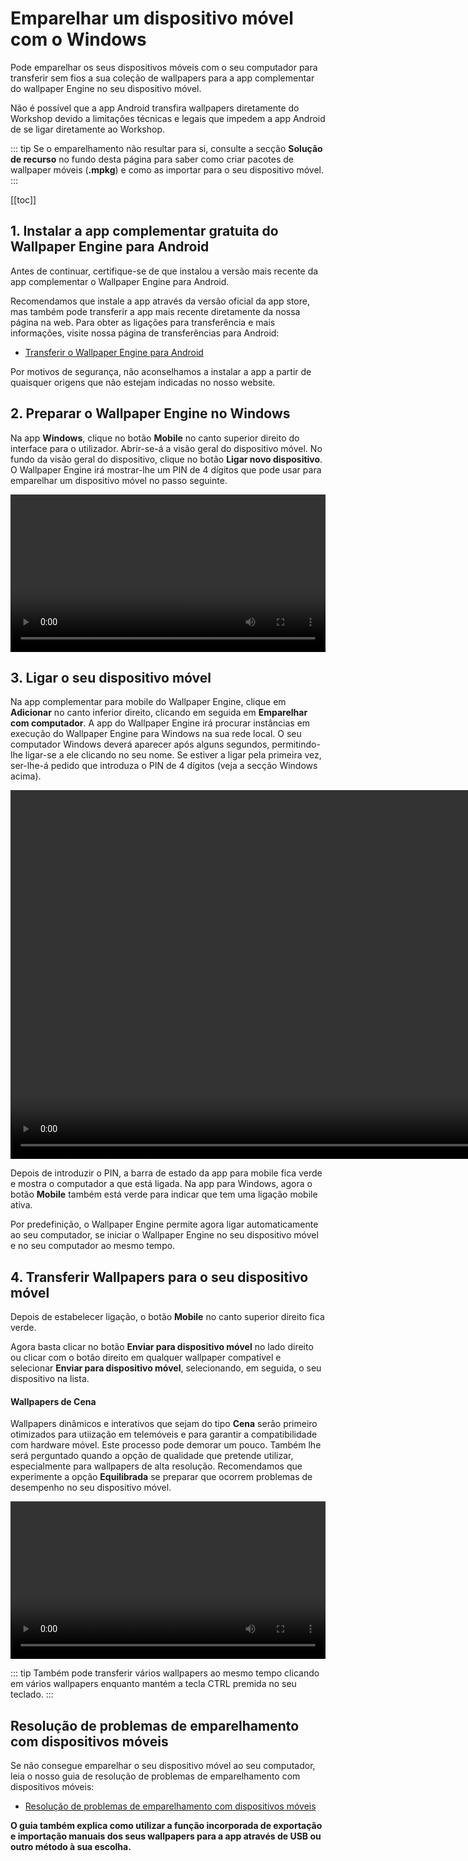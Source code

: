 # Emparelhar um dispositivo móvel com o Windows

Pode emparelhar os seus dispositivos móveis com o seu computador para transferir sem fios a sua coleção de wallpapers para a app complementar do wallpaper Engine no seu dispositivo móvel.

Não é possível que a app Android transfira wallpapers diretamente do Workshop devido a limitações técnicas e legais que impedem a app Android de se ligar diretamente ao Workshop.

::: tip
Se o emparelhamento não resultar para si, consulte a secção **Solução de recurso** no fundo desta página para saber como criar pacotes de wallpaper móveis (**.mpkg**) e como as importar para o seu dispositivo móvel.
:::

[[toc]]

## 1. Instalar a app complementar gratuita do Wallpaper Engine para Android

Antes de continuar, certifique-se de que instalou a versão mais recente da app complementar o Wallpaper Engine para Android.

Recomendamos que instale a app através da versão oficial da app store, mas também pode transferir a app mais recente diretamente da nossa página na web. Para obter as ligações para transferência e mais informações, visite nossa página de transferências para Android:

* [Transferir o Wallpaper Engine para Android](https://www.wallpaperengine.io/android/)

Por motivos de segurança, não aconselhamos a instalar a app a partir de quaisquer origens que não estejam indicadas no nosso website.

## 2. Preparar o Wallpaper Engine no Windows

Na app **Windows**, clique no botão **Mobile** no canto superior direito do interface para o utilizador. Abrir-se-á a visão geral do dispositivo móvel. No fundo da visão geral do dispositivo, clique no botão **Ligar novo dispositivo**. O Wallpaper Engine irá mostrar-lhe um PIN de 4 dígitos que pode usar para emparelhar um dispositivo móvel no passo seguinte.

<video width="100%" controls autoplay loop>
  <source src="/videos/mobile_pin.mp4" type="video/mp4">
  O seu browser não suporta o tag vídeo.
</video>

## 3. Ligar o seu dispositivo móvel

Na app complementar para mobile do Wallpaper Engine, clique em **Adicionar** no canto inferior direito, clicando em seguida em **Emparelhar com computador**. A app do Wallpaper Engine irá procurar instâncias em execução do Wallpaper Engine para Windows na sua rede local. O seu computador Windows deverá aparecer após alguns segundos, permitindo-lhe ligar-se a ele clicando no seu nome. Se estiver a ligar pela primeira vez, ser-lhe-á pedido que introduza o PIN de 4 dígitos (veja a secção Windows acima).

<video height="590px" style="display:block;margin:0 auto;" controls autoplay loop>
  <source src="/videos/mobile_connect.mp4" type="video/mp4">
  O seu browser não suporta o tag vídeo.
</video>

Depois de introduzir o PIN, a barra de estado da app para mobile fica verde e mostra o computador a que está ligada. Na app para Windows, agora o botão **Mobile** também está verde para indicar que tem uma ligação mobile ativa.

Por predefinição, o Wallpaper Engine permite agora ligar automaticamente ao seu computador, se iniciar o Wallpaper Engine no seu dispositivo móvel e no seu computador ao mesmo tempo.

## 4. Transferir Wallpapers para o seu dispositivo móvel

Depois de estabelecer ligação, o botão **Mobile** no canto superior direito fica verde.

Agora basta clicar no botão **Enviar para dispositivo móvel** no lado direito ou clicar com o botão direito em qualquer wallpaper compatível e selecionar **Enviar para dispositivo móvel**, selecionando, em seguida, o seu dispositivo na lista.

#### Wallpapers de Cena

Wallpapers dinâmicos e interativos que sejam do tipo **Cena** serão primeiro otimizados para utiização em telemóveis e para garantir a compatibilidade com hardware móvel. Este processo pode demorar um pouco. Também lhe será perguntado quando a opção de qualidade que pretende utilizar, especialmente para wallpapers de alta resolução. Recomendamos que experimente a opção **Equilibrada** se preparar que ocorrem problemas de desempenho no seu dispositivo móvel.

<video width="100%" controls autoplay loop>
  <source src="/videos/mobile_transfer.mp4" type="video/mp4">
  O seu browser não suporta o tag vídeo.
</video>

::: tip
Também pode transferir vários wallpapers ao mesmo tempo clicando em vários wallpapers enquanto mantém a tecla CTRL premida no seu teclado.
:::

## Resolução de problemas de emparelhamento com dispositivos móveis

Se não consegue emparelhar o seu dispositivo móvel ao seu computador, leia o nosso guia de resolução de problemas de emparelhamento com dispositivos móveis:

* [Resolução de problemas de emparelhamento com dispositivos móveis](/mobile/pairing-fixes)

**O guia também explica como utilizar a função incorporada de exportação e importação manuais dos seus wallpapers para a app através de USB ou outro método à sua escolha.**